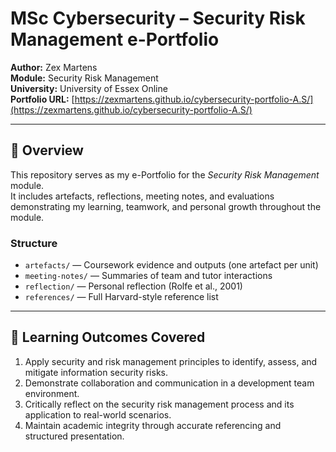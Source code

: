 # MSc Cybersecurity – Security Risk Management e-Portfolio
**Author:** Zex Martens  
**Module:** Security Risk Management  
**University:** University of Essex Online  
**Portfolio URL:** [https://zexmartens.github.io/cybersecurity-portfolio-A.S/](https://zexmartens.github.io/cybersecurity-portfolio-A.S/)

---

## 📘 Overview
This repository serves as my e-Portfolio for the *Security Risk Management* module.  
It includes artefacts, reflections, meeting notes, and evaluations demonstrating my learning, teamwork, and personal growth throughout the module.

### Structure
- `artefacts/` — Coursework evidence and outputs (one artefact per unit)
- `meeting-notes/` — Summaries of team and tutor interactions
- `reflection/` — Personal reflection (Rolfe et al., 2001)
- `references/` — Full Harvard-style reference list

---

## 🎯 Learning Outcomes Covered
1. Apply security and risk management principles to identify, assess, and mitigate information security risks.  
2. Demonstrate collaboration and communication in a development team environment.  
3. Critically reflect on the security risk management process and its application to real-world scenarios.  
4. Maintain academic integrity through accurate referencing and structured presentation.
